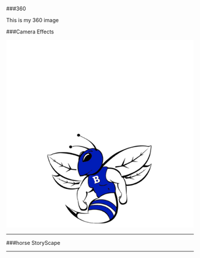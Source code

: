 ###360

This is my 360 image

<script src="//360.vizor.io/scripts/embed.js" data-vizorurl="https://360.vizor.io/embed/v/noar" ></script>


###Camera Effects

![filter](hornet.png?raw=true "Optional Title")

***

###horse StoryScape

<script src="/scripts/embed.js" data-vizorurl="https://patches.vizor.io/embed/bqualls/horse" ></script>


***








